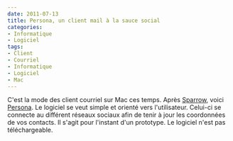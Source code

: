```yaml
---
date: 2011-07-13
title: Persona, un client mail à la sauce social
categories:
- Informatique
- Logiciel
tags:
- Client
- Courriel
- Informatique
- Logiciel
- Mac
---
```

C'est la mode des client courriel sur Mac ces temps. Après <a title="Site web de Sparrow" href="https://sparrowmailapp.com/">Sparrow</a>, voici <a title="Site web de Persona" href="https://www.personamail.info/">Persona</a>. Le logiciel se veut simple et orienté vers l'utilisateur. Celui-ci se connecte au différent réseaux sociaux afin de tenir à jour les coordonnées de vos contacts.
Il s'agit pour l'instant d'un prototype. Le logiciel n'est pas téléchargeable.
